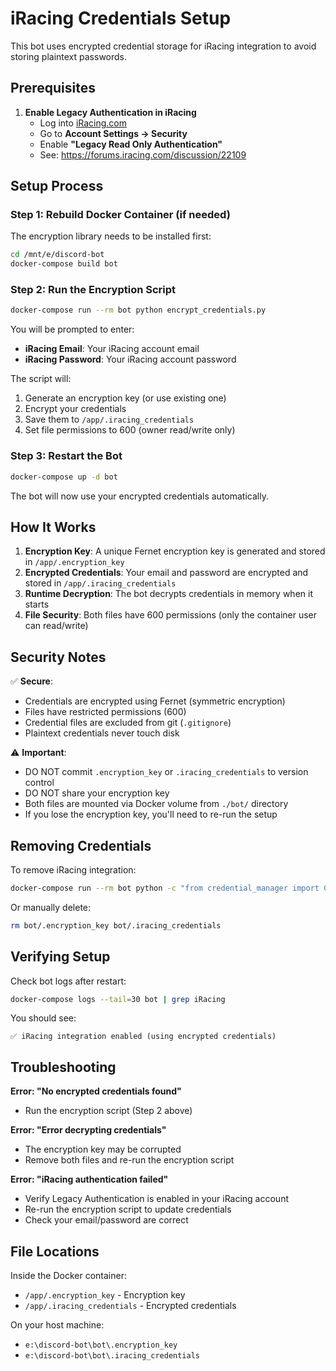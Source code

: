 # iRacing Credentials Setup

This bot uses encrypted credential storage for iRacing integration to avoid storing plaintext passwords.

## Prerequisites

1. **Enable Legacy Authentication in iRacing**
   - Log into [iRacing.com](https://www.iracing.com)
   - Go to **Account Settings → Security**
   - Enable **"Legacy Read Only Authentication"**
   - See: https://forums.iracing.com/discussion/22109

## Setup Process

### Step 1: Rebuild Docker Container (if needed)

The encryption library needs to be installed first:

```bash
cd /mnt/e/discord-bot
docker-compose build bot
```

### Step 2: Run the Encryption Script

```bash
docker-compose run --rm bot python encrypt_credentials.py
```

You will be prompted to enter:
- **iRacing Email**: Your iRacing account email
- **iRacing Password**: Your iRacing account password

The script will:
1. Generate an encryption key (or use existing one)
2. Encrypt your credentials
3. Save them to `/app/.iracing_credentials`
4. Set file permissions to 600 (owner read/write only)

### Step 3: Restart the Bot

```bash
docker-compose up -d bot
```

The bot will now use your encrypted credentials automatically.

## How It Works

1. **Encryption Key**: A unique Fernet encryption key is generated and stored in `/app/.encryption_key`
2. **Encrypted Credentials**: Your email and password are encrypted and stored in `/app/.iracing_credentials`
3. **Runtime Decryption**: The bot decrypts credentials in memory when it starts
4. **File Security**: Both files have 600 permissions (only the container user can read/write)

## Security Notes

✅ **Secure**:
- Credentials are encrypted using Fernet (symmetric encryption)
- Files have restricted permissions (600)
- Credential files are excluded from git (`.gitignore`)
- Plaintext credentials never touch disk

⚠️ **Important**:
- DO NOT commit `.encryption_key` or `.iracing_credentials` to version control
- DO NOT share your encryption key
- Both files are mounted via Docker volume from `./bot/` directory
- If you lose the encryption key, you'll need to re-run the setup

## Removing Credentials

To remove iRacing integration:

```bash
docker-compose run --rm bot python -c "from credential_manager import CredentialManager; CredentialManager().remove_credentials()"
```

Or manually delete:
```bash
rm bot/.encryption_key bot/.iracing_credentials
```

## Verifying Setup

Check bot logs after restart:

```bash
docker-compose logs --tail=30 bot | grep iRacing
```

You should see:
```
✅ iRacing integration enabled (using encrypted credentials)
```

## Troubleshooting

**Error: "No encrypted credentials found"**
- Run the encryption script (Step 2 above)

**Error: "Error decrypting credentials"**
- The encryption key may be corrupted
- Remove both files and re-run the encryption script

**Error: "iRacing authentication failed"**
- Verify Legacy Authentication is enabled in your iRacing account
- Re-run the encryption script to update credentials
- Check your email/password are correct

## File Locations

Inside the Docker container:
- `/app/.encryption_key` - Encryption key
- `/app/.iracing_credentials` - Encrypted credentials

On your host machine:
- `e:\discord-bot\bot\.encryption_key`
- `e:\discord-bot\bot\.iracing_credentials`
